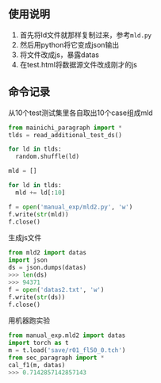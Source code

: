 ## 使用说明

1. 首先将ld文件就那样复制过来，参考`mld.py`
2. 然后用python将它变成json输出
3. 将文件改成js，暴露datas
4. 在test.html将数据源文件改成刚才的js

## 命令记录

从10个test测试集里各自取出10个case组成mld

```py
from mainichi_paragraph import *
tlds = read_additional_test_ds()

for ld in tlds:
  random.shuffle(ld)

mld = []

for ld in tlds:
  mld += ld[:10]

f = open('manual_exp/mld2.py', 'w')
f.write(str(mld))
f.close()
```

生成js文件

```py
from mld2 import datas
import json
ds = json.dumps(datas)
>>> len(ds)
>>> 94371
f = open('datas2.txt', 'w')
f.write(str(ds))
f.close()
```

用机器跑实验

```py
from manual_exp.mld2 import datas
import torch as t
m = t.load('save/r01_fl50_0.tch')
from sec_paragraph import *
cal_f1(m, datas)
>>> 0.7142857142857143
```


